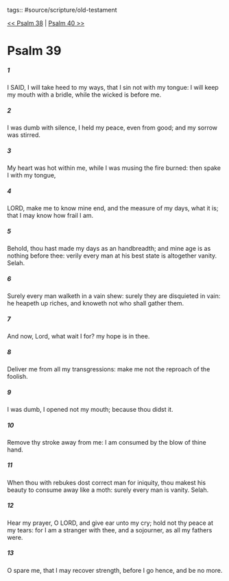 tags:: #source/scripture/old-testament

[<< Psalm 38](old-testament/19_Psalms/Psalm_38.md) | [Psalm 40 >>](old-testament/19_Psalms/Psalm_40.md)

# Psalm 39

##### 1

I SAID, I will take heed to my ways, that I sin not with my tongue: I will keep my mouth with a bridle, while the wicked is before me.

##### 2

I was dumb with silence, I held my peace, even from good; and my sorrow was stirred.

##### 3

My heart was hot within me, while I was musing the fire burned: then spake I with my tongue,

##### 4

LORD, make me to know mine end, and the measure of my days, what it is; that I may know how frail I am.

##### 5

Behold, thou hast made my days as an handbreadth; and mine age is as nothing before thee: verily every man at his best state is altogether vanity. Selah.

##### 6

Surely every man walketh in a vain shew: surely they are disquieted in vain: he heapeth up riches, and knoweth not who shall gather them.

##### 7

And now, Lord, what wait I for? my hope is in thee.

##### 8

Deliver me from all my transgressions: make me not the reproach of the foolish.

##### 9

I was dumb, I opened not my mouth; because thou didst it.

##### 10

Remove thy stroke away from me: I am consumed by the blow of thine hand.

##### 11

When thou with rebukes dost correct man for iniquity, thou makest his beauty to consume away like a moth: surely every man is vanity. Selah.

##### 12

Hear my prayer, O LORD, and give ear unto my cry; hold not thy peace at my tears: for I am a stranger with thee, and a sojourner, as all my fathers were.

##### 13

O spare me, that I may recover strength, before I go hence, and be no more.
